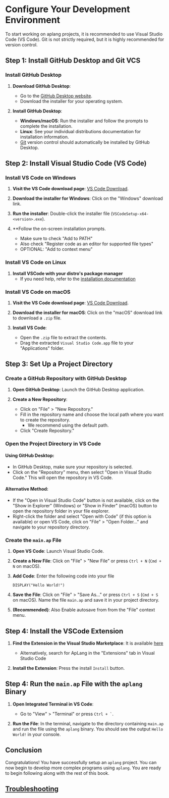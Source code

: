 # Configure Your Development Environment

To start working on aplang projects, it is recommended to use Visual Studio Code (VS Code). Git is not strictly required, but it is highly recommended for version control.

## Step 1: Install GitHub Desktop and Git VCS

### Install GitHub Desktop

1. **Download GitHub Desktop**:
   - Go to the [GitHub Desktop website](https://desktop.github.com/).
   - Download the installer for your operating system.

2. **Install GitHub Desktop**:
   - **Windows/macOS**: Run the installer and follow the prompts to complete the installation.
   - **Linux**: See your individual distributions documentation for installation information.
   - [Git](https://git-scm.com) version control should automatically be installed by GitHub Desktop.

## Step 2: Install Visual Studio Code (VS Code)

### Install VS Code on Windows

1. **Visit the VS Code download page**: [VS Code Download](https://code.visualstudio.com/Download).

2. **Download the installer for Windows**: Click on the "Windows" download link.

3. **Run the installer**: Double-click the installer file (`VSCodeSetup-x64-<version>.exe`).

4. **Follow the on-screen installation prompts.
	- Make sure to check "Add to PATH"
	- Also check "Register code as an editor for supported file types"
	- OPTIONAL: "Add to context menu"

### Install VS Code on Linux

1. **Install VSCode with your distro's package manager**
	- If you need help, refer to the [installation documentation](https://code.visualstudio.com/docs/setup/linux)

### Install VS Code on macOS

1. **Visit the VS Code download page**: [VS Code Download](https://code.visualstudio.com/Download).

2. **Download the installer for macOS**: Click on the "macOS" download link to download a `.zip` file.

3. **Install VS Code**:
   - Open the `.zip` file to extract the contents.
   - Drag the extracted `Visual Studio Code.app` file to your "Applications" folder.

## Step 3: Set Up a Project Directory

### Create a GitHub Repository with GitHub Desktop

1. **Open GitHub Desktop**: Launch the GitHub Desktop application.

2. **Create a New Repository**:
   - Click on "File" > "New Repository."
   - Fill in the repository name and choose the local path where you want to create the repository.
	   - We recommend using the default path.
   - Click "Create Repository."

### Open the Project Directory in VS Code

#### Using GitHub Desktop:
   - In GitHub Desktop, make sure your repository is selected.
   - Click on the "Repository" menu, then select "Open in Visual Studio Code." This will open the repository in VS Code.

#### Alternative Method:
   - If the "Open in Visual Studio Code" button is not available, click on the "Show in Explorer" (Windows) or "Show in Finder" (macOS) button to open the repository folder in your file explorer.
   - Right-click the folder and select "Open with Code" (if this option is available) or open VS Code, click on "File" > "Open Folder..." and navigate to your repository directory.

### Create the `main.ap` File

1. **Open VS Code**: Launch Visual Studio Code.

2. **Create a New File**: Click on "File" > "New File" or press `Ctrl + N` (`Cmd + N` on macOS).
3. **Add Code**: Enter the following code into your file
	```ap 
   DISPLAY("Hello World!")
	```
1. **Save the File**: Click on "File" > "Save As..." or press `Ctrl + S` (`Cmd + S` on macOS). Name the file `main.ap` and save it in your project directory.
2. **(Recommended)**: Also Enable autosave from from the "File" context menu.

## Step 4: Install the VSCode Extension

1. **Find the Extension in the Visual Studio Marketplace**: It is available [here](https://marketplace.visualstudio.com/items?itemName=aplang.aplang)
   - Alternatively, search for ApLang in the "Extensions" tab in Visual Studio Code

2. **Install the Extension**: Press the install `Install` button.

## Step 4: Run the `main.ap` File with the `aplang` Binary

1. **Open Integrated Terminal in VS Code**:
   - Go to "View" > "Terminal" or press `` Ctrl + ` ``.

2. **Run the File**: In the terminal, navigate to the directory containing `main.ap` and run the file using the `aplang` binary. You should see the output `Hello World!` in your console.

## Conclusion

Congratulations! You have successfully setup an `aplang` project. You can now begin to develop more complex programs using `aplang`. You are ready to begin following along with the rest of this book.
## [Troubleshooting](installation.md)